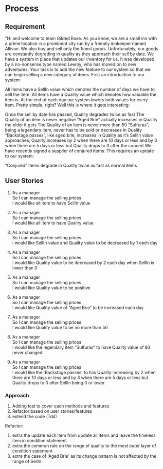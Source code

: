 # Process

## Requirement

"Hi and welcome to team Gilded Rose. As you know, we are a small inn with a prime location in a prominent city run by a friendly innkeeper named Allison. We also buy and sell only the finest goods. Unfortunately, our goods are constantly degrading in quality as they approach their sell by date. We have a system in place that updates our inventory for us. It was developed by a no-nonsense type named Leeroy, who has moved on to new adventures. Your task is to add the new feature to our system so that we can begin selling a new category of items. First an introduction to our system:

All items have a SellIn value which denotes the number of days we have to sell the item. All items have a Quality value which denotes how valuable the item is. At the end of each day our system lowers both values for every item. Pretty simple, right? Well this is where it gets interesting:

Once the sell by date has passed, Quality degrades twice as fast
The Quality of an item is never negative
“Aged Brie” actually increases in Quality the older it gets
The Quality of an item is never more than 50
“Sulfuras”, being a legendary item, never has to be sold or decreases in Quality
“Backstage passes”, like aged brie, increases in Quality as it’s SellIn value approaches; Quality increases by 2 when there are 10 days or less and by 3 when there are 5 days or less but Quality drops to 0 after the concert
We have recently signed a supplier of conjured items. This requires an update to our system:

“Conjured” items degrade in Quality twice as fast as normal items


## User Stories

1. As a manager  
   So I can manage the selling prices  
   I would like all item to have SellIn value

2. As a manager    
   So I can manage the selling prices  
   I would like all item to have Quality value

3. As a manager    
   So I can manage the selling prices  
   I would like SellIn value and Quality value to be decreased by 1 each day

4. As a manager    
  So I can manage the selling prices  
  I would like Quality value to be decreased by 2 each day when SellIn is lower than 0

5. As a manager    
  So I can manage the selling prices  
  I would like Quality value to be positive

6. As a manager    
  So I can manage the selling prices  
  I would like Quality value of “Aged Brie” to be increased each day

7. As a manager    
  So I can manage the selling prices  
  I would like Quality value to be no more than 50

8. As a manager    
  So I can manage the selling prices  
  I would like the legendary item  “Sulfuras” to have Quality value of 80 never changed.

9. As a manager    
   So I can manage the selling prices  
   I would like the 'Backstage passes' to has Quality increasing by 2 when there are 10 days or less and by 3 when there are 5 days or less but Quality drops to 0 after SellIn being 0 or lower.


### Approach

1. Adding test to cover each methods and features
2. Refactor based on user stories/features
3. extend the code (Tdd)


Refactor:
1. extra the update each item from update all items and leave the timeless item in condition statement
2. extra the common rule on the range of quality to the most outer layer of condition statement
3. extra the case of 'Aged Brie' as its change pattern is not affected by the range of SellIn  
